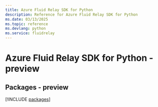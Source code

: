 ```yaml
---
title: Azure Fluid Relay SDK for Python
description: Reference for Azure Fluid Relay SDK for Python
ms.date: 03/13/2025
ms.topic: reference
ms.devlang: python
ms.service: fluidrelay
---
```

# Azure Fluid Relay SDK for Python - preview
## Packages - preview
[!INCLUDE [packages](fluid-relay-index.md)]